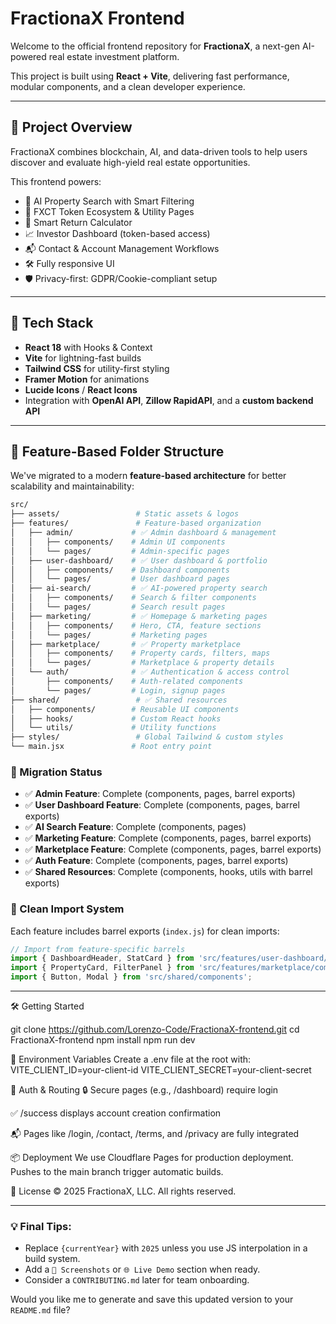 # FractionaX Frontend

Welcome to the official frontend repository for **FractionaX**, a next-gen AI-powered real estate investment platform.

This project is built using **React + Vite**, delivering fast performance, modular components, and a clean developer experience.

---

## 🚀 Project Overview

FractionaX combines blockchain, AI, and data-driven tools to help users discover and evaluate high-yield real estate opportunities.

This frontend powers:

- 🔎 AI Property Search with Smart Filtering  
- 💸 FXCT Token Ecosystem & Utility Pages  
- 🧠 Smart Return Calculator  
- 📈 Investor Dashboard (token-based access)  
- 📬 Contact & Account Management Workflows  
- 🛠 Fully responsive UI  
- 🛡️ Privacy-first: GDPR/Cookie-compliant setup  

---

## 🧪 Tech Stack

- **React 18** with Hooks & Context  
- **Vite** for lightning-fast builds  
- **Tailwind CSS** for utility-first styling  
- **Framer Motion** for animations  
- **Lucide Icons** / **React Icons**  
- Integration with **OpenAI API**, **Zillow RapidAPI**, and a **custom backend API**

---

## 📂 Feature-Based Folder Structure

We've migrated to a modern **feature-based architecture** for better scalability and maintainability:

```bash
src/
├── assets/                 # Static assets & logos
├── features/               # Feature-based organization
│   ├── admin/             # ✅ Admin dashboard & management
│   │   ├── components/    # Admin UI components
│   │   └── pages/         # Admin-specific pages
│   ├── user-dashboard/    # ✅ User dashboard & portfolio
│   │   ├── components/    # Dashboard components
│   │   └── pages/         # User dashboard pages
│   ├── ai-search/         # ✅ AI-powered property search
│   │   ├── components/    # Search & filter components
│   │   └── pages/         # Search result pages
│   ├── marketing/         # ✅ Homepage & marketing pages
│   │   ├── components/    # Hero, CTA, feature sections
│   │   └── pages/         # Marketing pages
│   ├── marketplace/       # ✅ Property marketplace
│   │   ├── components/    # Property cards, filters, maps
│   │   └── pages/         # Marketplace & property details
│   └── auth/              # ✅ Authentication & access control
│       ├── components/    # Auth-related components
│       └── pages/         # Login, signup pages
├── shared/                 # ✅ Shared resources
│   ├── components/        # Reusable UI components
│   ├── hooks/             # Custom React hooks
│   └── utils/             # Utility functions
├── styles/                 # Global Tailwind & custom styles
└── main.jsx               # Root entry point
```

### 🎯 Migration Status

- ✅ **Admin Feature**: Complete (components, pages, barrel exports)
- ✅ **User Dashboard Feature**: Complete (components, pages, barrel exports)
- ✅ **AI Search Feature**: Complete (components, pages)
- ✅ **Marketing Feature**: Complete (components, pages, barrel exports)
- ✅ **Marketplace Feature**: Complete (components, pages, barrel exports)
- ✅ **Auth Feature**: Complete (components, pages, barrel exports)
- ✅ **Shared Resources**: Complete (components, hooks, utils with barrel exports)

### 🔄 Clean Import System

Each feature includes barrel exports (`index.js`) for clean imports:

```javascript
// Import from feature-specific barrels
import { DashboardHeader, StatCard } from 'src/features/user-dashboard/components';
import { PropertyCard, FilterPanel } from 'src/features/marketplace/components';
import { Button, Modal } from 'src/shared/components';
```

---

🛠 Getting Started

git clone https://github.com/Lorenzo-Code/FractionaX-frontend.git
cd FractionaX-frontend
npm install
npm run dev

🧾 Environment Variables
Create a .env file at the root with:
VITE_CLIENT_ID=your-client-id
VITE_CLIENT_SECRET=your-client-secret

🔐 Auth & Routing
🔒 Secure pages (e.g., /dashboard) require login

✅ /success displays account creation confirmation

📬 Pages like /login, /contact, /terms, and /privacy are fully integrated

📦 Deployment
We use Cloudflare Pages for production deployment.
Pushes to the main branch trigger automatic builds.

📄 License
© 2025 FractionaX, LLC. All rights reserved.


---

### 💡 Final Tips:
- Replace `{currentYear}` with `2025` unless you use JS interpolation in a build system.
- Add a `📸 Screenshots` or `🌐 Live Demo` section when ready.
- Consider a `CONTRIBUTING.md` later for team onboarding.

Would you like me to generate and save this updated version to your `README.md` file?
